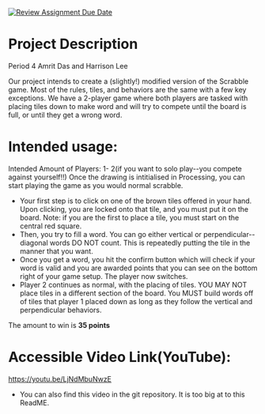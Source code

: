 [![Review Assignment Due Date](https://classroom.github.com/assets/deadline-readme-button-22041afd0340ce965d47ae6ef1cefeee28c7c493a6346c4f15d667ab976d596c.svg)](https://classroom.github.com/a/YxXKqIeT)
# Project Description

Period 4
Amrit Das and Harrison Lee

Our project intends to create a (slightly!) modified version of the Scrabble game. Most of the rules, tiles, and behaviors are the same with a few key exceptions.
We have a 2-player game where both players are tasked with placing tiles down to make word and will try to compete until the board is full, or until they get a wrong word. 


# Intended usage:

Intended Amount of Players: 1- 2(if you want to solo play--you compete against yourself!!)
Once the drawing is intitialised in Processing, you can start playing the game as you would normal scrabble.

- Your first step is to click on one of the brown tiles offered in your hand. Upon clicking, you are locked onto that tile, and you must put it on the board.
        Note: if you are the first to place a tile, you must start on the central red square.
- Then, you try to fill a word. You can go either vertical or perpendicular-- diagonal words DO NOT count. This is repeatedly putting the tile in the manner that you want.
- Once you get a word, you hit the confirm button which will check if your word is valid and you are awarded points that you can see on the bottom right of your game setup. The player now switches.
- Player 2 continues as normal, with the placing of tiles. YOU MAY NOT place tiles in a different section of the board. You MUST build words off of tiles that player 1 placed down as long as they follow the vertical and perpendicular behaviors.


The amount to win is **35 points**

# Accessible Video Link(YouTube): 

https://youtu.be/LjNdMbuNwzE

- You can also find this video in the git repository. It is too big at to this ReadME.


  
